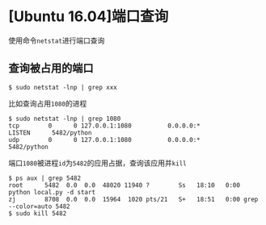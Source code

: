 
# [Ubuntu 16.04]端口查询

使用命令`netstat`进行端口查询

## 查询被占用的端口

```
$ sudo netstat -lnp | grep xxx
```

比如查询占用`1080`的进程

```
$ sudo netstat -lnp | grep 1080
tcp        0      0 127.0.0.1:1080          0.0.0.0:*               LISTEN      5482/python     
udp        0      0 127.0.0.1:1080          0.0.0.0:*                           5482/python
```

端口`1080`被进程`id`为`5482`的应用占据，查询该应用并`kill`

```
$ ps aux | grep 5482
root      5482  0.0  0.0  48020 11940 ?        Ss   18:10   0:00 python local.py -d start
zj        8708  0.0  0.0  15964  1020 pts/21   S+   18:51   0:00 grep --color=auto 5482
$ sudo kill 5482
```
